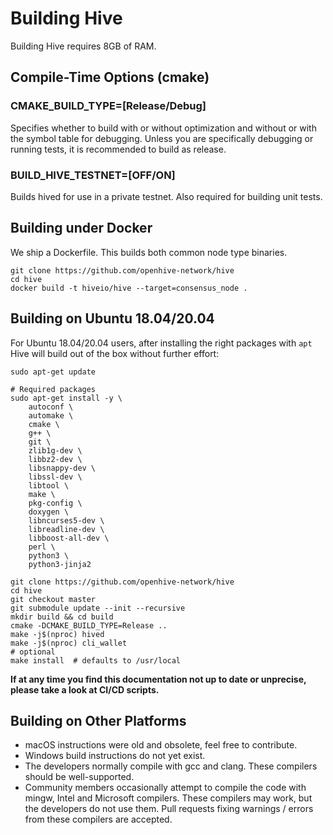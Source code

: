 # Building Hive

Building Hive requires 8GB of RAM.

## Compile-Time Options (cmake)

### CMAKE_BUILD_TYPE=[Release/Debug]

Specifies whether to build with or without optimization and without or with
the symbol table for debugging. Unless you are specifically debugging or
running tests, it is recommended to build as release.

### BUILD_HIVE_TESTNET=[OFF/ON]

Builds hived for use in a private testnet. Also required for building unit tests.

## Building under Docker

We ship a Dockerfile.  This builds both common node type binaries.

    git clone https://github.com/openhive-network/hive
    cd hive
    docker build -t hiveio/hive --target=consensus_node .

## Building on Ubuntu 18.04/20.04

For Ubuntu 18.04/20.04 users, after installing the right packages with `apt` Hive
will build out of the box without further effort:

    sudo apt-get update

    # Required packages
    sudo apt-get install -y \
        autoconf \
        automake \
        cmake \
        g++ \
        git \
        zlib1g-dev \
        libbz2-dev \
        libsnappy-dev \
        libssl-dev \
        libtool \
        make \
        pkg-config \
        doxygen \
        libncurses5-dev \
        libreadline-dev \
        libboost-all-dev \
        perl \
        python3 \
        python3-jinja2

    git clone https://github.com/openhive-network/hive
    cd hive
    git checkout master
    git submodule update --init --recursive
    mkdir build && cd build
    cmake -DCMAKE_BUILD_TYPE=Release ..
    make -j$(nproc) hived
    make -j$(nproc) cli_wallet
    # optional
    make install  # defaults to /usr/local

**If at any time you find this documentation not up to date or unprecise, please take a look at CI/CD scripts.**

## Building on Other Platforms
- macOS instructions were old and obsolete, feel free to contribute.
- Windows build instructions do not yet exist.
- The developers normally compile with gcc and clang. These compilers should
  be well-supported.
- Community members occasionally attempt to compile the code with mingw,
  Intel and Microsoft compilers. These compilers may work, but the
  developers do not use them. Pull requests fixing warnings / errors from
  these compilers are accepted.
